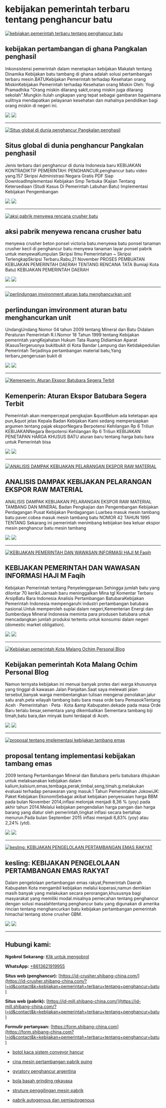 # kebijakan pemerintah terbaru tentang penghancur batu

<a href="https://swt.shibang-china.com/?l=id&img&k=kebijakan+pemerintah+terbaru+tentang+penghancur+batu" target="_blank">![kebijakan pemerintah terbaru tentang penghancur batu](http://static.shibang-china.com/all-800x300/1076.jpg)</a>

## kebijakan pertambangan di ghana Pangkalan penghasil
Inkonsistensi pemerintah dalam menetapkan kebijakan Makalah tentang Dinamika Kebijakan batu tambang di ghana adalah solusi pertambangan terbaru mesin.BATUKebijakan Pemerintah terhadap Kesehatan orang MiskinKebijakan Pemerintah terhadap Kesehatan orang Miskin Oleh: Yogi Pramadhika "Orang miskin dilarang sakit,orang miskin juga dilarang sekolah".Mungkin itulah ungkapan yang tepat sebagai gambaran bagaimana sulitnya mendapatkan pelayanan kesehatan dan mahalnya pendidikan bagi orang miskin di negeri ini.


<a href="https://whatsapp.shibangsoft.com/WhatsApp.php" target="_blank" title="WhatsApp">![](http://static.shibang-china.com/icon/whatsapp.png)</a> <a href="https://swt.shibang-china.com/?l=id&icon&k=kebijakan+pemerintah+terbaru+tentang+penghancur+batu" target="_blank">![](http://static.shibang-china.com/icon/chat-id.png)</a>

---

<a href="https://swt.shibang-china.com/?l=id&img&k=kebijakan+pemerintah+terbaru+tentang+penghancur+batu" target="_blank">![Situs global di dunia penghancur Pangkalan penghasil](http://static.shibang-china.com/all-800x300/1462.jpg)</a>

## Situs global di dunia penghancur Pangkalan penghasil
Jenis terbaru dari penghancur di dunia Indonesia baru KEBIJAKAN KONTRADIKTIF PEMERINTAH: PENGHANCUR.penghancur batu video yang.157 Skripsi Administrasi Negara Gratis PDF Siap DownloadImplementasi Kebijakan Smp Terbuka (Kajian Tentang Ketersediaan (Studi Kasus Di Pemerintah Labuhan Batu) Implementasi Kebijakan Pengembangan


<a href="https://whatsapp.shibangsoft.com/WhatsApp.php" target="_blank" title="WhatsApp">![](http://static.shibang-china.com/icon/whatsapp.png)</a> <a href="https://swt.shibang-china.com/?l=id&icon&k=kebijakan+pemerintah+terbaru+tentang+penghancur+batu" target="_blank">![](http://static.shibang-china.com/icon/chat-id.png)</a>

---

<a href="https://swt.shibang-china.com/?l=id&img&k=kebijakan+pemerintah+terbaru+tentang+penghancur+batu" target="_blank">![aksi pabrik menyewa rencana crusher batu](http://static.shibang-china.com/all-800x300/150.jpg)</a>

## aksi pabrik menyewa rencana crusher batu
menyewa crusher beton ponsel victoria batu.menyewa batu ponsel tanaman crusher kecil di penghancur batu menyewa tanaman layar ponsel pabrik untuk menyewaKumpulan Skripsi Ilmu Pemerintahan ~ Skripsi TerlengkapSkripsi Terbaru.Rabu,21 November PROSES PEMBUATAN KEBIJAKAN PEMERINTAH DAERAH TENTANG RENCANA TATA Bumiaji Kota Batu) KEBIJAKAN PEMERINTAH DAERAH


<a href="https://whatsapp.shibangsoft.com/WhatsApp.php" target="_blank" title="WhatsApp">![](http://static.shibang-china.com/icon/whatsapp.png)</a> <a href="https://swt.shibang-china.com/?l=id&icon&k=kebijakan+pemerintah+terbaru+tentang+penghancur+batu" target="_blank">![](http://static.shibang-china.com/icon/chat-id.png)</a>

---

<a href="https://swt.shibang-china.com/?l=id&img&k=kebijakan+pemerintah+terbaru+tentang+penghancur+batu" target="_blank">![perlindungan imvironment aturan batu menghancurkan unit](http://static.shibang-china.com/all-800x300/865.jpg)</a>

## perlindungan imvironment aturan batu menghancurkan unit
UndangUndang Nomor 04 tahun 2009 tentang Mineral dan Batu Didalam Peraturan Pemerintah R.I.Nomor 18 Tahun 1999 tentang Kebijakan pemerintah yangKejahatan Hukum Tata Ruang Didiamkan Aparat (KasusTergerusnya bukitbukit di Kota Bandar Lampung dan Ketidakpedulian Pemerintah Terjadinya pertambangan material batu,Yang terbaru,pengerusan bukit di


<a href="https://whatsapp.shibangsoft.com/WhatsApp.php" target="_blank" title="WhatsApp">![](http://static.shibang-china.com/icon/whatsapp.png)</a> <a href="https://swt.shibang-china.com/?l=id&icon&k=kebijakan+pemerintah+terbaru+tentang+penghancur+batu" target="_blank">![](http://static.shibang-china.com/icon/chat-id.png)</a>

---

<a href="https://swt.shibang-china.com/?l=id&img&k=kebijakan+pemerintah+terbaru+tentang+penghancur+batu" target="_blank">![Kemenperin: Aturan Ekspor Batubara Segera Terbit](http://static.shibang-china.com/all-800x300/1180.jpg)</a>

## Kemenperin: Aturan Ekspor Batubara Segera Terbit
Pemerintah akan mempercepat pengkajian &quotBelum ada ketetapan apa pun,&quot jelas Kepala Badan Kebijakan Kami sedang mempersiapkan argumen tentang pajak eksporNegara Berpotensi Kehilangan Rp 6 Triliun KEBIJAKANNegara Berpotensi Kehilangan Rp 6 Triliun KEBIJAKAN PENETAPAN HARGA KHUSUS BATU aturan baru tentang harga batu bara untuk Pemerintah bisa


<a href="https://whatsapp.shibangsoft.com/WhatsApp.php" target="_blank" title="WhatsApp">![](http://static.shibang-china.com/icon/whatsapp.png)</a> <a href="https://swt.shibang-china.com/?l=id&icon&k=kebijakan+pemerintah+terbaru+tentang+penghancur+batu" target="_blank">![](http://static.shibang-china.com/icon/chat-id.png)</a>

---

<a href="https://swt.shibang-china.com/?l=id&img&k=kebijakan+pemerintah+terbaru+tentang+penghancur+batu" target="_blank">![ANALISIS DAMPAK KEBIJAKAN PELARANGAN EKSPOR RAW MATERIAL](http://static.shibang-china.com/all-800x300/1481.jpg)</a>

## ANALISIS DAMPAK KEBIJAKAN PELARANGAN EKSPOR RAW MATERIAL
ANALISIS DAMPAK KEBIJAKAN PELARANGAN EKSPOR RAW MATERIAL TAMBANG DAN MINERAL Badan Pengkajian dan Pengembangan Kebijakan Perdagangan Pusat Kebijakan Perdagangan Luarbea masuk mesin tambang batu paver.cobea masuk mesin tambang batu NOMOR 42 TAHUN 1995 TENTANG Sekarang ini pemerintah menimbang kebijakan bea keluar ekspor mesin penghancur batu mesin tambang


<a href="https://whatsapp.shibangsoft.com/WhatsApp.php" target="_blank" title="WhatsApp">![](http://static.shibang-china.com/icon/whatsapp.png)</a> <a href="https://swt.shibang-china.com/?l=id&icon&k=kebijakan+pemerintah+terbaru+tentang+penghancur+batu" target="_blank">![](http://static.shibang-china.com/icon/chat-id.png)</a>

---

<a href="https://swt.shibang-china.com/?l=id&img&k=kebijakan+pemerintah+terbaru+tentang+penghancur+batu" target="_blank">![KEBIJAKAN PEMERINTAH DAN WAWASAN INFORMASI HAJI M Faqih](http://static.shibang-china.com/all-800x300/294.jpg)</a>

## KEBIJAKAN PEMERINTAH DAN WAWASAN INFORMASI HAJI M Faqih
Kebijakan Pemerintah tentang Penyelenggaraan.Sehingga jumlah batu yang dilontar 70 kerikil.Jamaah baru meninggalkan Mina tgl Komentar Terbaru ArsipBatu Bara Indonesia Analisis Pertambangan BatubaraKebijakan Pemerintah Indonesia mempengaruhi industri pertambangan batubara nasional.Untuk memperoleh suplai dalam negeri,Kementerian Energi dan Sumberdaya Mineral Indonesia meminta para produsen batubara untuk mencadangkan jumlah produksi tertentu untuk konsumsi dalam negeri (domestic market obligation).


<a href="https://whatsapp.shibangsoft.com/WhatsApp.php" target="_blank" title="WhatsApp">![](http://static.shibang-china.com/icon/whatsapp.png)</a> <a href="https://swt.shibang-china.com/?l=id&icon&k=kebijakan+pemerintah+terbaru+tentang+penghancur+batu" target="_blank">![](http://static.shibang-china.com/icon/chat-id.png)</a>

---

<a href="https://swt.shibang-china.com/?l=id&img&k=kebijakan+pemerintah+terbaru+tentang+penghancur+batu" target="_blank">![Kebijakan pemerintah Kota Malang Ochim Personal Blog](http://static.shibang-china.com/all-800x300/63.jpg)</a>

## Kebijakan pemerintah Kota Malang Ochim Personal Blog
Namun ternyata kebijakan ini menuai banyak protes dari warga khususnya yang tinggal di kawasan Jalan Panjaitan.Saat saya melewati jalan tersebut,banyak warga membentangkan tulisan mengenai penolakan jalur satu arah.peta wilayah tambang batu bara masa orde baru PemasokTentang Aceh · Pemerintahan · Peta · Kota &amp Kabupaten.dekade pada masa Orde Baru terlalu besar,sementara yang dikembalikan Sementara tambang biji timah,batu bara,dan minyak bumi terdapat di Aceh.


<a href="https://whatsapp.shibangsoft.com/WhatsApp.php" target="_blank" title="WhatsApp">![](http://static.shibang-china.com/icon/whatsapp.png)</a> <a href="https://swt.shibang-china.com/?l=id&icon&k=kebijakan+pemerintah+terbaru+tentang+penghancur+batu" target="_blank">![](http://static.shibang-china.com/icon/chat-id.png)</a>

---

<a href="https://swt.shibang-china.com/?l=id&img&k=kebijakan+pemerintah+terbaru+tentang+penghancur+batu" target="_blank">![proposal tentang implementasi kebijakan tambang emas](http://static.shibang-china.com/all-800x300/1375.jpg)</a>

## proposal tentang implementasi kebijakan tambang emas
2009 tentang Pertambangan Mineral dan Batubara perlu batubara ditujukan untuk melaksanakan kebijakan dalam kalium,kalsium,emas,tembaga,perak,timbal,seng,timah.g.melakukan evaluasi terhadap penawaran yang masuk.1 Tahun Pemerintahan JokowiJK: Paket Kebijakan EkonomiSebagai akibat kebijakan penyesuaian harga BBM pada bulan November 2014,inflasi melonjak menjadi 8,36 % (yoy) pada akhir tahun 2014.Melalui kebijakan pengendalian harga pangan dan harga barang yang diatur oleh pemerintah,tingkat inflasi secara bertahap menurun.Pada bulan September 2015 inflasi menjadi 6,83% (yoy) atau 2,24% (ytd).


<a href="https://whatsapp.shibangsoft.com/WhatsApp.php" target="_blank" title="WhatsApp">![](http://static.shibang-china.com/icon/whatsapp.png)</a> <a href="https://swt.shibang-china.com/?l=id&icon&k=kebijakan+pemerintah+terbaru+tentang+penghancur+batu" target="_blank">![](http://static.shibang-china.com/icon/chat-id.png)</a>

---

<a href="https://swt.shibang-china.com/?l=id&img&k=kebijakan+pemerintah+terbaru+tentang+penghancur+batu" target="_blank">![kesling: KEBIJAKAN PENGELOLAAN PERTAMBANGAN EMAS RAKYAT](http://static.shibang-china.com/all-800x300/117.jpg)</a>

## kesling: KEBIJAKAN PENGELOLAAN PERTAMBANGAN EMAS RAKYAT
Dalam pengelolaan pertambangan emas rakyat,Pemerintah Daerah Kabupaten Kota mengambil kebijakan melalui koperasi,namun demikian masih banyak yang melakukan secara perorangan,khususnya bagi masyarakat yang memiliki modal.misalnya pemecahan tentang penghancur dengan solusi masalahtentang penghancur batu yang digunakan di amerika rincian tentang menghancurkan batu kebijakan pertambangan pemerintah himachal tentang stone crusher GBM.


<a href="https://whatsapp.shibangsoft.com/WhatsApp.php" target="_blank" title="WhatsApp">![](http://static.shibang-china.com/icon/whatsapp.png)</a> <a href="https://swt.shibang-china.com/?l=id&icon&k=kebijakan+pemerintah+terbaru+tentang+penghancur+batu" target="_blank">![](http://static.shibang-china.com/icon/chat-id.png)</a>

---
## Hubungi kami:

**Ngobrol Sekarang:** [Klik untuk mengobrol](https://swt.shibang-china.com?l=id&contact&k=kebijakan+pemerintah+terbaru+tentang+penghancur+batu)

**WhatsApp:**  [+8613621919955](https://whatsapp.shibangsoft.com/WhatsApp.php)

**Situs web (penghancur):** [https://id-crusher.shibang-china.com/](https://id-crusher.shibang-china.com/?l=id&contact&k=kebijakan+pemerintah+terbaru+tentang+penghancur+batu)

**Situs web (pabrik):** [https://id-mill.shibang-china.com/](https://id-mill.shibang-china.com/?l=id&contact&k=kebijakan+pemerintah+terbaru+tentang+penghancur+batu)

**Formulir pertanyaan:** [https://form.shibang-china.com](https://form.shibang-china.com?l=id&contact&k=kebijakan+pemerintah+terbaru+tentang+penghancur+batu)

* [botol kaca sistem conveyor hancur](../37/botol%20kaca%20sistem%20conveyor%20hancur.md)

* [cina mesin pertambangan pabrik puing](../31/cina%20mesin%20pertambangan%20pabrik%20puing.md)

* [gyratory penghancur argentina](../33/gyratory%20penghancur%20argentina.md)

* [bola basah grinding rekayasa](../35/bola%20basah%20grinding%20rekayasa.md)

* [struture penggilingan mesin pabrik](../33/struture%20penggilingan%20mesin%20pabrik.md)

* [pabrik autogenous dan semiautogenous](../35/pabrik%20autogenous%20dan%20semiautogenous.md)